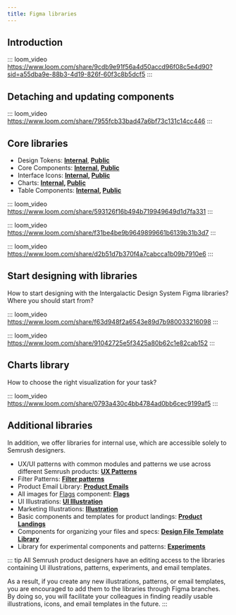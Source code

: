 ```yaml
---
title: Figma libraries
---
```


## Introduction

::: loom_video https://www.loom.com/share/9cdb9e91f56a4d50accd96f08c5e4d90?sid=a55dba9e-88b3-4d19-826f-60f3c8b5dcf5 :::

## Detaching and updating components

::: loom_video https://www.loom.com/share/7955fcb33bad47a6bf73c131c14cc446 :::

## Core libraries

- Design Tokens: **[Internal](https://www.figma.com/file/3oPFz95uakNgr0diY7k5dW/Design-Tokens)**, **[Public](https://www.figma.com/community/file/1274028958101796491/semrush-design-tokens)**
- Core Components: **[Internal](https://www.figma.com/file/pird5k22HfjGRUzZUfW1Qf/%E2%9D%96-New-Components), [Public](https://www.figma.com/community/file/1085155066176261708)**
- Interface Icons: **[Internal](https://www.figma.com/file/lVX2dKnVFtcSTQV7eSS5j1/%F0%9F%94%8D-Icons), [Public](https://www.figma.com/community/file/1104055318873511031)**
- Charts: **[Internal](https://www.figma.com/file/eODzGSSSlI8fl0x5fsv9cf/%E2%9C%A8-Charts), [Public](https://www.figma.com/community/file/1104055641569356920)**
- Table Components: **[Internal](https://www.figma.com/file/R3kShIAwBMr9K5XSqXuQ3R/%E2%9C%A8-Table-components?type=design&t=n91YMTeTXAEyz6Cp-6), [Public](https://www.figma.com/community/file/1274029407972533900/semrush-table-components-library)**

::: loom_video https://www.loom.com/share/593126f16b494b719949649d1d7fa331 :::

::: loom_video https://www.loom.com/share/f31be4be9b9649899661b6139b31b3d7 :::

::: loom_video https://www.loom.com/share/d2b51d7b370f4a7cabcca1b09b7910e6 :::

## Start designing with libraries

How to start designing with the Intergalactic Design System Figma libraries? Where you should start from?

::: loom_video https://www.loom.com/share/f63d948f2a6543e89d7b980033216098 :::

::: loom_video https://www.loom.com/share/91042725e5f3425a80b62c1e82cab152 :::

## Charts library

How to choose the right visualization for your task?

::: loom_video https://www.loom.com/share/0793a430c4bb4784ad0bb6cec9199af5 :::

## Additional libraries

In addition, we offer libraries for internal use, which are accessible solely to Semrush designers.

- UX/UI patterns with common modules and patterns we use across different Semrush products: **[UX Patterns](https://www.figma.com/file/EWdX1ly5KsoNu8sywYJdKk/%F0%9F%92%A0-Patterns)**
- Filter Patterns: **[Filter patterns](https://www.figma.com/file/F4eeHJhChJZ4jGPDwl0uLT/%F0%9F%92%A0-Filters?type=design&t=sdNtVYO1eawmYT2y-6)**
- Product Email Library: **[Product Emails](https://www.figma.com/design/uBxKSTlXSEDiKvFp6txzrr/%F0%9F%93%AE-Product-Email-Library?m=auto)**
- All images for [Flags](/components/flags/flags) component: **[Flags](https://www.figma.com/file/DjWsMXmFfCMxtiyNtoYjRO/%F0%9F%94%8D-Flags?type=design&t=n91YMTeTXAEyz6Cp-6)**
- UI Illustrations: **[UI Illustration](https://www.figma.com/file/0eyXfQt4cbmx5y8L5oddeo/%F0%9F%91%A9%E2%80%8D%F0%9F%8E%A4-UI-illustrations)**
- Marketing Illustrations: **[Illustration](https://www.figma.com/file/UbJFnas5a8uAVlubA8RtmU/Illustration)**
- Basic components and templates for product landings: **[Product Landings](https://www.figma.com/file/K02X01Nb0LuGuHTzsaE5DK/Product-landings-library)**
- Components for organizing your files and specs: **[Design File Template Library](https://www.figma.com/file/ZDRC056k8PbUFi3qoFAWj9/Design-File-Template-Library)**
- Library for experimental components and patterns: **[Experiments](https://www.figma.com/file/n694tB9BkzBkhxetdTiFE8/Experimental-components)**

::: tip
All Semrush product designers have an editing access to the libraries containing UI illustrations, patterns, experiments, and email templates.

As a result, if you create any new illustrations, patterns, or email templates, you are encouraged to add them to the libraries through Figma branches. By doing so, you will facilitate your colleagues in finding readily usable illustrations, icons, and email templates in the future.
:::
